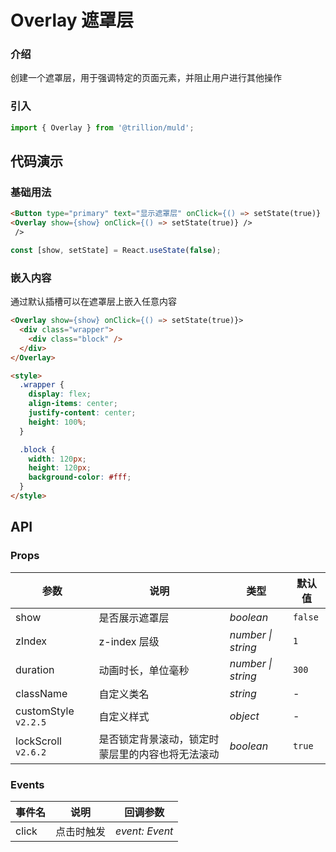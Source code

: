 # Overlay 遮罩层

### 介绍

创建一个遮罩层，用于强调特定的页面元素，并阻止用户进行其他操作

### 引入

```js
import { Overlay } from '@trillion/muld';
```

## 代码演示

### 基础用法

```html
<Button type="primary" text="显示遮罩层" onClick={() => setState(true)} />
<Overlay show={show} onClick={() => setState(true)} />
 />
```

```js
const [show, setState] = React.useState(false);
```

### 嵌入内容

通过默认插槽可以在遮罩层上嵌入任意内容

```html
<Overlay show={show} onClick={() => setState(true)}>
  <div class="wrapper">
    <div class="block" />
  </div>
</Overlay>

<style>
  .wrapper {
    display: flex;
    align-items: center;
    justify-content: center;
    height: 100%;
  }

  .block {
    width: 120px;
    height: 120px;
    background-color: #fff;
  }
</style>
```

## API

### Props

| 参数 | 说明 | 类型 | 默认值 |
| --- | --- | --- | --- |
| show | 是否展示遮罩层 | _boolean_ | `false` |
| zIndex | z-index 层级 | _number \| string_ | `1` |
| duration | 动画时长，单位毫秒 | _number \| string_ | `300` |
| className | 自定义类名 | _string_ | - |
| customStyle `v2.2.5` | 自定义样式 | _object_ | - |
| lockScroll `v2.6.2` | 是否锁定背景滚动，锁定时蒙层里的内容也将无法滚动 | _boolean_ | `true` |

### Events

| 事件名 | 说明       | 回调参数       |
| ------ | ---------- | -------------- |
| click  | 点击时触发 | _event: Event_ |

